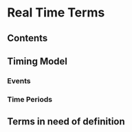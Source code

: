 # Real Time Terms
## Contents
## Timing Model
### Events
### Time Periods
## Terms in need of definition
